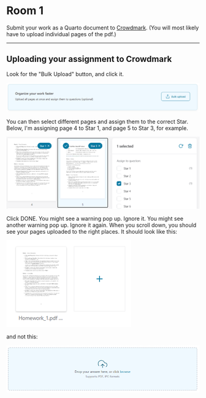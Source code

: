 # Room 1

Submit your work as a Quarto document to [Crowdmark](https://app.crowdmark.com/courses/stat-464-864-discrete-time-series-analysis-f24). (You will most likely have to upload individual pages of the pdf.)

---

## Uploading your assignment to Crowdmark

Look for the "Bulk Upload" button, and click it.

![](https://github.com/skyepaphora/TimeSeries_FA24/blob/main/Ignore/1.png)

You can then select different pages and assign them to the correct Star. Below, I'm assigning page 4 to Star 1, and page 5 to Star 3, for example. 

![](https://github.com/skyepaphora/TimeSeries_FA24/blob/main/Ignore/2.png)

Click DONE. You might see a warning pop up. Ignore it. 
You might see another warning pop up. Ignore it again.
When you scroll down, you should see your pages uploaded to the right places. It should look like this:

![](https://github.com/skyepaphora/TimeSeries_FA24/blob/main/Ignore/3.png)    

and not this:

![](https://github.com/skyepaphora/TimeSeries_FA24/blob/main/Ignore/4.png)
